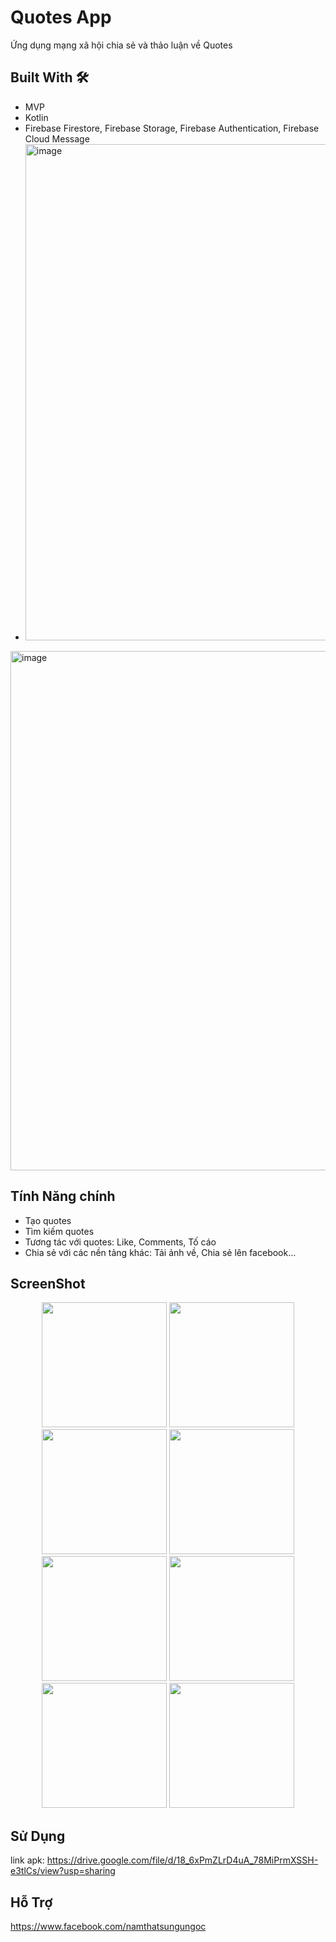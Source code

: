 # Quotes App

Ứng dụng mạng xã hội chia sẻ và thảo luận về Quotes

## Built With 🛠
- MVP
- Kotlin
- Firebase Firestore, Firebase Storage, Firebase Authentication, Firebase Cloud Message
- <img width="794" alt="image" src="https://github.com/user-attachments/assets/bea28c60-8f46-433d-80e2-be51f70b6b03">
<img width="831" alt="image" src="https://github.com/user-attachments/assets/2a91abe0-8b5f-48fd-82f8-5070cab97c76">

## Tính Năng chính
- Tạo quotes
- Tìm kiếm quotes
- Tương tác với quotes: Like, Comments, Tố cáo
- Chia sẻ với các nền tảng khác: Tải ảnh về, Chia sẻ lên facebook...
## ScreenShot
<div style="display: flex; flex-wrap: wrap; justify-content: center;">
  <div style="flex-basis: 100%; text-align: center;">
    <img src="https://github.com/user-attachments/assets/40dc3380-8ec7-41e9-a6bd-f0b797eeebc6" width="200" />
    <img src="https://github.com/user-attachments/assets/76b9c946-eb96-4f09-a163-29e956da9161" width="200" />
    <img src="https://github.com/user-attachments/assets/99c986ba-371e-4db8-a9a2-94093701bb00" width="200" />
    <img src="https://github.com/user-attachments/assets/cf02805f-bc18-4645-be27-596c3714c7ac" width="200" />
    <img src="https://github.com/user-attachments/assets/e14eefe9-f4e5-46af-b45b-3c6823f163b2" width="200" />
    <img src="https://github.com/user-attachments/assets/2176009a-8c11-4372-a03a-ee0601d295ea" width="200" />
    <img src="https://github.com/user-attachments/assets/bf079568-be2d-4a42-be65-70122aa787bf" width="200" />
    <img src="https://github.com/user-attachments/assets/e3fa454f-0e78-4029-9d8a-5a03e08940cc" width="200" />

  </div>

</div>


## Sử Dụng
link apk: https://drive.google.com/file/d/18_6xPmZLrD4uA_78MiPrmXSSH-e3tlCs/view?usp=sharing

## Hỗ Trợ
https://www.facebook.com/namthatsungungoc
